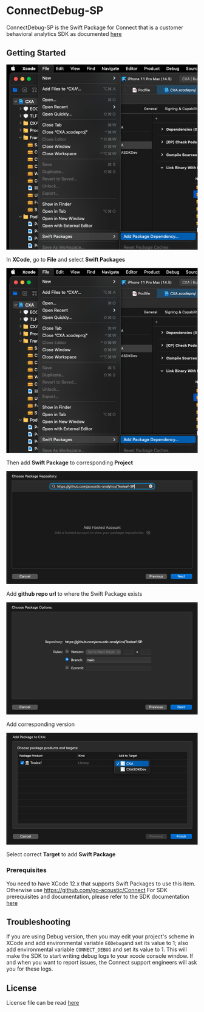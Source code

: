 # ConnectDebug-SP

ConnectDebug-SP is the Swift Package for Connect that is a customer behavioral analytics SDK as documented [here](https://developer.goacoustic.com/acoustic-exp-analytics/docs/acoustic-experience-analytics-tealeaf-sdk-for-ios-standard-and-mobile-editions)


## Getting Started

![Step 1](https://github.com/go-acoustic/ConnectDebug-SP/blob/main/images/sp_1.png?raw=true)

In **XCode**, go to **File** and select **Swift Packages**

![Step 2](https://github.com/go-acoustic/ConnectDebug-SP/blob/main/images/sp_1.png?raw=true)

Then add **Swift Package** to corresponding **Project**

![Step 3](https://github.com/go-acoustic/ConnectDebug-SP/blob/main/images/sp_3.png?raw=true)

Add **github repo url** to where the Swift Package exists

![Step 4](https://github.com/go-acoustic/ConnectDebug-SP/blob/main/images/sp_4.png?raw=true)

Add corresponding version

![Step 5](https://github.com/go-acoustic/ConnectDebug-SP/blob/main/images/sp_5.png?raw=true)

Select correct **Target** to add **Swift Package**

### Prerequisites

You need to have XCode 12.x that supports Swift Packages to use this item. Otherwise use https://github.com/go-acoustic/Connect
For SDK prerequisites and documentation, please refer to the SDK documentation [here](https://developer.goacoustic.com/acoustic-exp-analytics/docs/acoustic-experience-analytics-tealeaf-sdk-for-ios-standard-and-mobile-editions)

## Troubleshooting

If you are using Debug version, then you may edit your project's scheme in XCode and add environmental variable `EODebug`and set its value to 1; also add environmental variable `CONNECT_DEBUG` and set its value to 1. This will make the SDK to start writing debug logs to your xcode console window. If and when you want to report issues, the Connect support engineers will ask you for these logs.

## License

License file can be read [here](https://github.com/go-acoustic/ConnectDebug-SP/tree/main/License)
